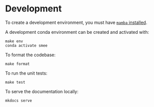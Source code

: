 # Development

To create a development environment, you must have [`mamba` installed](https://mamba.readthedocs.io/en/latest/installation/mamba-installation.html).

A development conda environment can be created and activated with:

```shell
make env
conda activate smee
```

To format the codebase:

```shell
make format
```

To run the unit tests:

```shell
make test
```

To serve the documentation locally:

```shell
mkdocs serve
```
